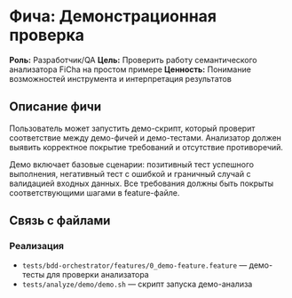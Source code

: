 # Фича: Демонстрационная проверка

**Роль:** Разработчик/QA
**Цель:** Проверить работу семантического анализатора FiCha на простом примере
**Ценность:** Понимание возможностей инструмента и интерпретация результатов

## Описание фичи

Пользователь может запустить демо-скрипт, который проверит соответствие между демо-фичей и демо-тестами. Анализатор должен выявить корректное покрытие требований и отсутствие противоречий.

Демо включает базовые сценарии: позитивный тест успешного выполнения, негативный тест с ошибкой и граничный случай с валидацией входных данных. Все требования должны быть покрыты соответствующими шагами в feature-файле.

## Связь с файлами

### Реализация
- `tests/bdd-orchestrator/features/0_demo-feature.feature` — демо-тесты для проверки анализатора
- `tests/analyze/demo/demo.sh` — скрипт запуска демо-анализа

